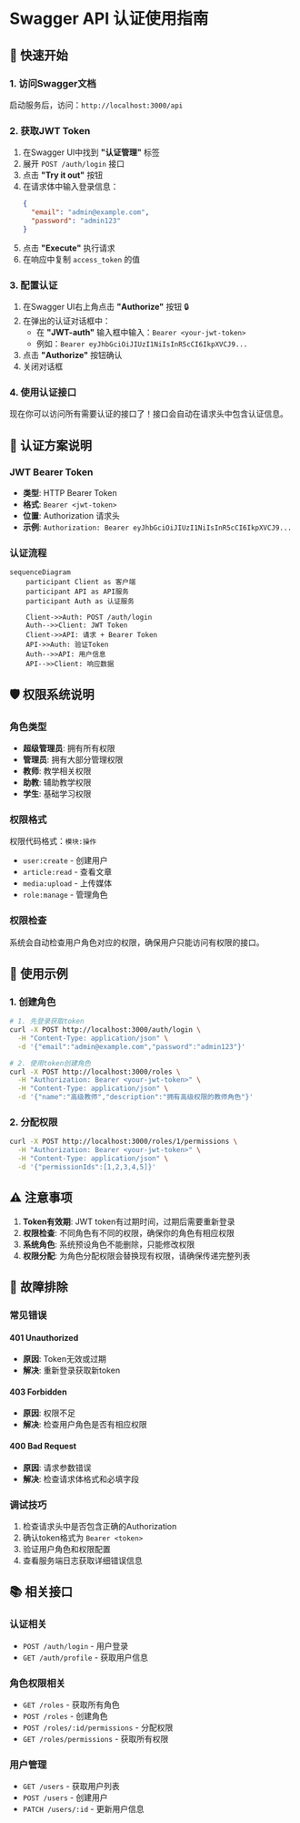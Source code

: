 # Swagger API 认证使用指南

## 🚀 快速开始

### 1. 访问Swagger文档
启动服务后，访问：`http://localhost:3000/api`

### 2. 获取JWT Token
1. 在Swagger UI中找到 **"认证管理"** 标签
2. 展开 `POST /auth/login` 接口
3. 点击 **"Try it out"** 按钮
4. 在请求体中输入登录信息：
   ```json
   {
     "email": "admin@example.com",
     "password": "admin123"
   }
   ```
5. 点击 **"Execute"** 执行请求
6. 在响应中复制 `access_token` 的值

### 3. 配置认证
1. 在Swagger UI右上角点击 **"Authorize"** 按钮 🔒
2. 在弹出的认证对话框中：
   - 在 **"JWT-auth"** 输入框中输入：`Bearer <your-jwt-token>`
   - 例如：`Bearer eyJhbGciOiJIUzI1NiIsInR5cCI6IkpXVCJ9...`
3. 点击 **"Authorize"** 按钮确认
4. 关闭对话框

### 4. 使用认证接口
现在你可以访问所有需要认证的接口了！接口会自动在请求头中包含认证信息。

## 🔑 认证方案说明

### JWT Bearer Token
- **类型**: HTTP Bearer Token
- **格式**: `Bearer <jwt-token>`
- **位置**: Authorization 请求头
- **示例**: `Authorization: Bearer eyJhbGciOiJIUzI1NiIsInR5cCI6IkpXVCJ9...`

### 认证流程
```mermaid
sequenceDiagram
    participant Client as 客户端
    participant API as API服务
    participant Auth as 认证服务
    
    Client->>Auth: POST /auth/login
    Auth-->>Client: JWT Token
    Client->>API: 请求 + Bearer Token
    API->>Auth: 验证Token
    Auth-->>API: 用户信息
    API-->>Client: 响应数据
```

## 🛡️ 权限系统说明

### 角色类型
- **超级管理员**: 拥有所有权限
- **管理员**: 拥有大部分管理权限
- **教师**: 教学相关权限
- **助教**: 辅助教学权限
- **学生**: 基础学习权限

### 权限格式
权限代码格式：`模块:操作`
- `user:create` - 创建用户
- `article:read` - 查看文章
- `media:upload` - 上传媒体
- `role:manage` - 管理角色

### 权限检查
系统会自动检查用户角色对应的权限，确保用户只能访问有权限的接口。

## 📝 使用示例

### 1. 创建角色
```bash
# 1. 先登录获取token
curl -X POST http://localhost:3000/auth/login \
  -H "Content-Type: application/json" \
  -d '{"email":"admin@example.com","password":"admin123"}'

# 2. 使用token创建角色
curl -X POST http://localhost:3000/roles \
  -H "Authorization: Bearer <your-jwt-token>" \
  -H "Content-Type: application/json" \
  -d '{"name":"高级教师","description":"拥有高级权限的教师角色"}'
```

### 2. 分配权限
```bash
curl -X POST http://localhost:3000/roles/1/permissions \
  -H "Authorization: Bearer <your-jwt-token>" \
  -H "Content-Type: application/json" \
  -d '{"permissionIds":[1,2,3,4,5]}'
```

## ⚠️ 注意事项

1. **Token有效期**: JWT token有过期时间，过期后需要重新登录
2. **权限检查**: 不同角色有不同的权限，确保你的角色有相应权限
3. **系统角色**: 系统预设角色不能删除，只能修改权限
4. **权限分配**: 为角色分配权限会替换现有权限，请确保传递完整列表

## 🔧 故障排除

### 常见错误

#### 401 Unauthorized
- **原因**: Token无效或过期
- **解决**: 重新登录获取新token

#### 403 Forbidden  
- **原因**: 权限不足
- **解决**: 检查用户角色是否有相应权限

#### 400 Bad Request
- **原因**: 请求参数错误
- **解决**: 检查请求体格式和必填字段

### 调试技巧
1. 检查请求头中是否包含正确的Authorization
2. 确认token格式为 `Bearer <token>`
3. 验证用户角色和权限配置
4. 查看服务端日志获取详细错误信息

## 📚 相关接口

### 认证相关
- `POST /auth/login` - 用户登录
- `GET /auth/profile` - 获取用户信息

### 角色权限相关  
- `GET /roles` - 获取所有角色
- `POST /roles` - 创建角色
- `POST /roles/:id/permissions` - 分配权限
- `GET /roles/permissions` - 获取所有权限

### 用户管理
- `GET /users` - 获取用户列表
- `POST /users` - 创建用户
- `PATCH /users/:id` - 更新用户信息
